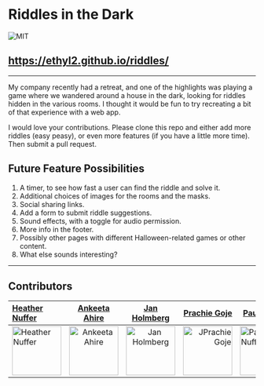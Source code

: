 # Riddles in the Dark

![MIT](https://img.shields.io/packagist/l/doctrine/orm.svg)

## https://ethyl2.github.io/riddles/

---

My company recently had a retreat, and one of the highlights was playing a game where we wandered around a house in the dark, looking for riddles hidden in the various rooms. I thought it would be fun to try recreating a bit of that experience with a web app.

I would love your contributions.
Please clone this repo and either add more riddles (easy peasy), or even more features (if you have a little more time).
Then submit a pull request.

## Future Feature Possibilities

1. A timer, to see how fast a user can find the riddle and solve it.
2. Additional choices of images for the rooms and the masks.
3. Social sharing links.
4. Add a form to submit riddle suggestions.
5. Sound effects, with a toggle for audio permission.
6. More info in the footer.
7. Possibly other pages with different Halloween-related games or other content.
8. What else sounds interesting?

---

## Contributors

| [Heather Nuffer](https://github.com/ethyl2)                                                                                       |                                            [Ankeeta Ahire](https://github.com/ankeeta-ahire)                                             |                                            [Jan Holmberg](https://github.com/FarbrorGarbo)                                             |                                                                                          [Prachie Goje](https:/github.com/prachie6157) | [Paul Nuffer](https:/github.com/PaulNuffer)                                                                                      | [Chaitanya Chawla](https://github.com/chaitanya1-coder)                                                                                     |     |
| :-------------------------------------------------------------------------------------------------------------------------------- | :--------------------------------------------------------------------------------------------------------------------------------------: | :------------------------------------------------------------------------------------------------------------------------------------: | -------------------------------------------------------------------------------------------------------------------------------------: | -------------------------------------------------------------------------------------------------------------------------------- | ------------------------------------------------------------------------------------------------------------------------------------------- | --- |
| [<img src="https://avatars.githubusercontent.com/u/6438167?v=4" width = "100" alt="Heather Nuffer" />](https://github.com/ethyl2) | [<img src="https://avatars.githubusercontent.com/u/89206910?v=4" width = "100" alt="Ankeeta Ahire" />](https://github.com/ankeeta-ahire) | [<img src="https://avatars.githubusercontent.com/u/19526572?v=4" width = "100" alt="Jan Holmberg" />](https://github.com/FarbrorGarbo) | [<img src="https://avatars.githubusercontent.com/u/71593659?v=4" width = "100" alt="JPrachie Goje" />](https://github.com/prachie6157) | [<img src="https://avatars.githubusercontent.com/u/78831963?v=4" width="100" alt="Paul Nuffer"/>](https://github.com/PaulNuffer) | [<img src="https://avatars.githubusercontent.com/u/61946155?v=4" width="100" alt="Chaitanya Chawla"/>](https://github.com/chaitanya1-coder) |
